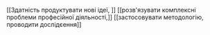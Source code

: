 [[Здатність продуктувати нові ідеї, ]]
[[розв'язувати комплексні проблеми професійної діяльності,]]
[[застосовувати методологію, проводити дослідєення]]